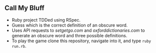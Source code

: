 ## Call My Bluff

* Ruby project TDDed using RSpec.
* Guess which is the correct definition of an obscure word.
* Uses API requests to *setgetgo.com* and *oxforddictionaries.com* to generate an obscure word and three possible definitions.
* To play the game clone this repository, navigate into it, and type ``ruby run.rb``.
